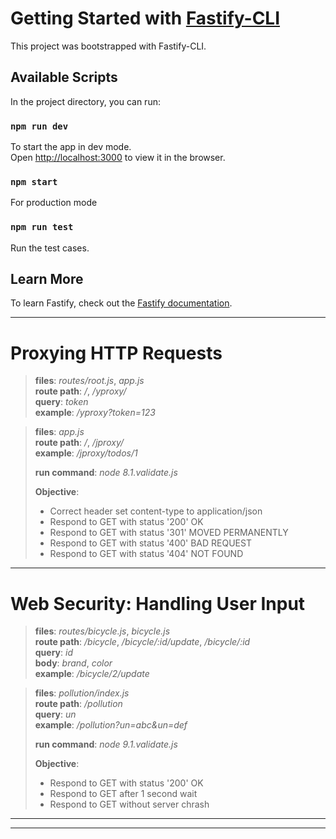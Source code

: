 # Getting Started with [Fastify-CLI](https://www.npmjs.com/package/fastify-cli)
This project was bootstrapped with Fastify-CLI.

## Available Scripts

In the project directory, you can run:

### `npm run dev`

To start the app in dev mode.\
Open [http://localhost:3000](http://localhost:3000) to view it in the browser.

### `npm start`

For production mode

### `npm run test`

Run the test cases.

## Learn More

To learn Fastify, check out the [Fastify documentation](https://www.fastify.io/docs/latest/).

---

# Proxying HTTP Requests

>**files**: _routes/root.js_, _app.js_\
>**route path**: _/_, _/yproxy/_\
>**query**: _token_\
>**example**: _/yproxy?token=123_

>**files**: _app.js_\
>**route path**: _/_, _/jproxy/_\
>**example**: _/jproxy/todos/1_
>
>**run command**: _node 8.1.validate.js_
>
>**Objective**:
> - Correct header set content-type to application/json
> - Respond to GET with status '200' OK
> - Respond to GET with status '301' MOVED PERMANENTLY
> - Respond to GET with status '400' BAD REQUEST
> - Respond to GET with status '404' NOT FOUND

---

# Web Security: Handling User Input

>**files**: _routes/bicycle.js_, _bicycle.js_\
>**route path**: _/bicycle_, _/bicycle/:id/update_, _/bicycle/:id_\
>**query**: _id_\
>**body**: _brand_, _color_\
>**example**: _/bicycle/2/update_

>**files**: _pollution/index.js_\
>**route path**: _/pollution_\
>**query**: _un_\
>**example**: _/pollution?un=abc&un=def_
>
>**run command**: _node 9.1.validate.js_
>
>**Objective**:
> - Respond to GET with status '200' OK
> - Respond to GET after 1 second wait
> - Respond to GET without server chrash

---
---
